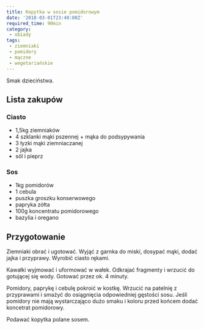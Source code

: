 ```yaml
---
title: Kopytka w sosie pomidorowym
date: '2018-03-01T23:40:00Z'
required_time: 90min
category: 
 - obiady
tags:
 - ziemniaki
 - pomidory
 - mączne
 - wegetariańskie
---
```


Smak dzieciństwa.

<!---- splitter ---->

## Lista zakupów

### Ciasto
 - 1,5kg ziemniaków
 - 4 szklanki mąki pszennej + mąka do podsypywania
 - 3 łyzki mąki ziemniaczanej
 - 2 jajka
 - sól i pieprz
 
### Sos
 - 1kg pomidorów
 - 1 cebula
 - puszka groszku konserwowego
 - papryka zółta
 - 100g koncentratu pomidorowego
 - bazylia i oregano

<!---- splitter ---->

## Przygotowanie

Ziemniaki obrać i ugotować. Wyjąć z garnka do miski, dosypać mąki, dodać jajka i przyprawy.
Wyrobić ciasto rękami. 

Kawałki wyjmować i uformować w wałek. Odkrajać fragmenty i wrzucić do gotującej się wody.
Gotować przez ok. 4 minuty.

Pomidory, paprykę i cebulę pokroić w kostkę. Wrzucić na patelnię z przyprawami i smażyć do osiągnięcia 
odpowiedniej gęstości sosu. Jeśli pomidory nie mają wystarczająco dużo smaku i koloru przed końcem
dodać koncetrat pomidorowy.

Podawać kopytka polane sosem.
